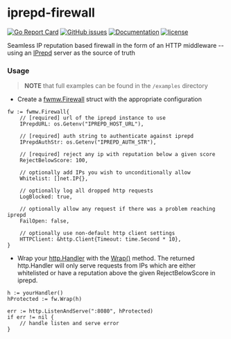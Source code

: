 # iprepd-firewall

[![Go Report Card](https://goreportcard.com/badge/github.com/adrianosela/iprepd-firewall/fwmw)](https://goreportcard.com/report/github.com/adrianosela/iprepd-firewall/fwmw)
[![GitHub issues](https://img.shields.io/github/issues/adrianosela/iprepd-firewall.svg)](https://github.com/adrianosela/iprepd-firewall/issues)
[![Documentation](https://godoc.org/github.com/adrianosela/iprepd-firewall/fwmw?status.svg)](https://godoc.org/github.com/adrianosela/iprepd-firewall/fwmw)
[![license](https://img.shields.io/github/license/adrianosela/iprepd-firewall.svg)](https://github.com/adrianosela/iprepd-firewall/blob/master/LICENSE)

Seamless IP reputation based firewall in the form of an HTTP middleware -- using an [IPrepd](https://github.com/mozilla-services/iprepd) server as the source of truth

### Usage

> **NOTE** that full examples can be found in the ```/examples``` directory

* Create a [fwmw.Firewall](https://godoc.org/github.com/adrianosela/iprepd-firewall/fwmw#Firewall) struct with the appropriate configuration

```
fw := fwmw.Firewall{
	// [required] url of the iprepd instance to use
	IPrepdURL: os.Getenv("IPREPD_HOST_URL"),
	
	// [required] auth string to authenticate against iprepd
	IPrepdAuthStr: os.Getenv("IPREPD_AUTH_STR"),
	
	// [required] reject any ip with reputation below a given score
	RejectBelowScore: 100,
	
	// optionally add IPs you wish to unconditionally allow
	Whitelist: []net.IP{},
	
	// optionally log all dropped http requests
	LogBlocked: true,
	
	// optionally allow any request if there was a problem reaching iprepd
	FailOpen: false,
	
	// optionally use non-default http client settings
	HTTPClient: &http.Client{Timeout: time.Second * 10},
}
```

* Wrap your [http.Handler](https://golang.org/pkg/net/http/#Handler) with the [Wrap()](https://godoc.org/github.com/adrianosela/iprepd-firewall/fwmw#Firewall.Wrap) method. The returned http.Handler will only serve requests from IPs which are either whitelisted or have a reputation above the given RejectBelowScore in iprepd.

```
h := yourHandler()
hProtected := fw.Wrap(h)

err := http.ListenAndServe(":8080", hProtected)
if err != nil {
	// handle listen and serve error
}
```